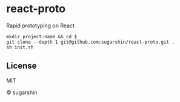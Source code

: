 # react-proto

Rapid prototyping on React

```shell
mkdir project-name && cd $_
git clone --depth 1 git@github.com:sugarshin/react-proto.git .
sh init.sh
```

## License

MIT

© sugarshin
